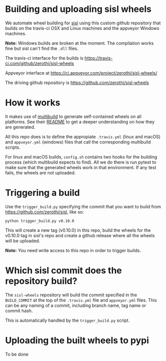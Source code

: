 
Building and uploading sisl wheels
==================================

We automate wheel building for [sisl](https://github.com/zerothi/sisl) using this custom github repository that builds on
the travis-ci OSX and Linux machines and the appveyor Windows machines.

**Note:** Windows builds are broken at the moment. The compilation works fine but sisl can't find the `.dll` files.

The travis-ci interface for the builds is
https://travis-ci.com/github/zerothi/sisl-wheels

Appveyor interface at
https://ci.appveyor.com/project/zerothi/sisl-wheels/

The driving github repository is
https://github.com/zerothi/sisl-wheels

How it works
============

It makes use of [multibuild](https://github.com/matthew-brett/multibuild) to generate self-contained wheels on all platforms. 
See their [README](https://github.com/matthew-brett/multibuild/blob/devel/README.rst) to get a deeper understanding on how they are generated.

All this repo does is to define the appropiate `.travis.yml` (linux and macOS) and `appveyor.yml` (windows) files that call the corresponding
multibuild scripts.

For linux and macOS builds, `config.sh` contains two hooks for the building process (which multibuild expects to find). All we do there is run pytest
to make sure that the generated wheels work in that environment. If any test fails, the wheels are not uploaded.

Triggering a build
==================

Use the `trigger_build.py` specifying the commit that you want to build from https://github.com/zerothi/sisl, like so:

```
python trigger_build.py v0.10.0
```

This will create a new tag (v0.10.0) in this repo, build the wheels for the v0.10.0 tag in sisl's repo and create a github release
where all the wheels will be uploaded.

**Note:** You need write access to this repo in order to trigger builds.

Which sisl commit does the repository build?
===============================================

The `sisl-wheels` repository will build the commit specified in the
``BUILD_COMMIT`` at the top of the ``.travis.yml`` file and ``appveyor.yml``
files.  This can be any naming of a commit, including branch name, tag name or
commit hash.

This is automatically handled by the `trigger_build.py` script.

Uploading the built wheels to pypi
==================================

To be done

